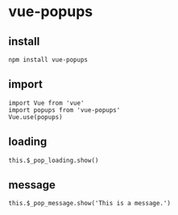 # vue-popups

## install
```
npm install vue-popups
```

## import
```
import Vue from 'vue'
import popups from 'vue-popups'
Vue.use(popups)
```

## loading
```
this.$_pop_loading.show()
```

## message
```
this.$_pop_message.show('This is a message.') 
```